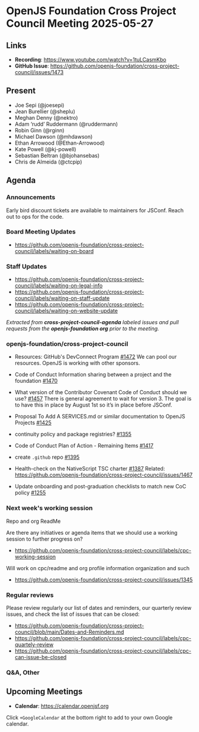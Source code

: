 # OpenJS Foundation Cross Project Council Meeting 2025-05-27

## Links

* **Recording**: https://www.youtube.com/watch?v=1tuLCasmKbo
* **GitHub Issue**: https://github.com/openjs-foundation/cross-project-council/issues/1473

## Present

* Joe Sepi (@joesepi)
* Jean Burellier (@sheplu)
* Meghan Denny (@nektro)
* Adam ‘rudd’ Ruddermann (@ruddermann)
* Robin Ginn (@rginn)
* Michael Dawson (@mhdawson)
* Ethan Arrowood (@Ethan-Arrowood)
* Kate Powell (@kj-powell)
* Sebastian Beltran (@bjohansebas)
* Chris de Almeida (@ctcpip)

## Agenda

### Announcements
Early bird discount tickets are available to maintainers for JSConf. Reach out to ops for the code.
### Board Meeting Updates

- https://github.com/openjs-foundation/cross-project-council/labels/waiting-on-board

### Staff Updates

- https://github.com/openjs-foundation/cross-project-council/labels/waiting-on-legal-info
- https://github.com/openjs-foundation/cross-project-council/labels/waiting-on-staff-update
- https://github.com/openjs-foundation/cross-project-council/labels/waiting-on-website-update

_Extracted from **cross-project-council-agenda** labeled issues and pull requests from the **openjs-foundation org** prior to the meeting._

### openjs-foundation/cross-project-council

* Resources: GitHub's DevConnect Program [#1472](https://github.com/openjs-foundation/cross-project-council/issues/1472)
We can pool our resources. OpenJS is working with other sponsors.

* Code of Conduct Information sharing between a project and the foundation [#1470](https://github.com/openjs-foundation/cross-project-council/issues/1470)

* What version of the Contributor Covenant Code of Conduct should we use? [#1457](https://github.com/openjs-foundation/cross-project-council/issues/1457)
There is general agreement to wait for version 3. The goal is to have this in place by August 1st so it’s in place before JSConf.

* Proposal To Add A SERVICES.md or similar documentation to OpenJS Projects 
[#1425](https://github.com/openjs-foundation/cross-project-council/issues/1425)

* continuity policy and package registries? [#1355](https://github.com/openjs-foundation/cross-project-council/issues/1355)

* Code of Conduct Plan of Action - Remaining Items [#1417](https://github.com/openjs-foundation/cross-project-council/issues/1417)

* create `.github` repo [#1395](https://github.com/openjs-foundation/cross-project-council/issues/1395)

* Health-check on the NativeScript TSC charter [#1387](https://github.com/openjs-foundation/cross-project-council/issues/1387)
Related: https://github.com/openjs-foundation/cross-project-council/issues/1467 

* Update onboarding and post-graduation checklists to match new CoC policy [#1255](https://github.com/openjs-foundation/cross-project-council/issues/1255)

### Next week's working session
Repo and org ReadMe

Are there any initiatives or agenda items that we should use a working session to further progress on?
- https://github.com/openjs-foundation/cross-project-council/labels/cpc-working-session

Will work on cpc/readme and org profile information organization and such
- https://github.com/openjs-foundation/cross-project-council/issues/1345

### Regular reviews

Please review regularly our list of dates and reminders, our quarterly review issues, and check the list of issues that can be closed:

- https://github.com/openjs-foundation/cross-project-council/blob/main/Dates-and-Reminders.md
- https://github.com/openjs-foundation/cross-project-council/labels/cpc-quartely-review
- https://github.com/openjs-foundation/cross-project-council/labels/cpc-can-issue-be-closed

### Q&A, Other

## Upcoming Meetings

- **Calendar**: <https://calendar.openjsf.org>

Click `+GoogleCalendar` at the bottom right to add to your own Google calendar.
